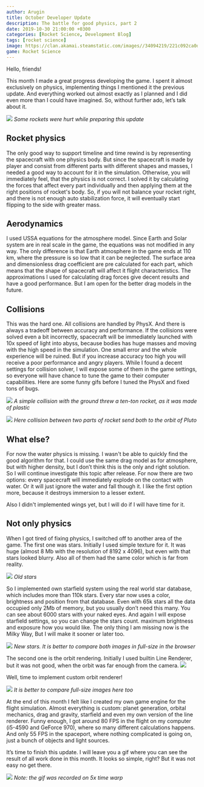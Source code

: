 ```yaml
---
author: Arugin
title: October Developer Update
description: The battle for good physics, part 2
date: 2019-10-30 21:00:00 +0300
categories: [Rocket Science, Development Blog]
tags: [rocket science]
image: https://clan.akamai.steamstatic.com/images//34094219/221c092ca0d1ad48f568ff33a296bd360e4a6839.jpg
game: Rocket Science
---
```


Hello, friends!

This month I made a great progress developing the game. I spent it almost exclusively on physics, implementing things I mentioned it the previous update. And everything worked out almost exactly as I planned and I did even more than I could have imagined. So, without further ado, let’s talk about it.

![](https://clan.akamai.steamstatic.com/images//34094219/221c092ca0d1ad48f568ff33a296bd360e4a6839.jpg)
_Some rockets were hurt while preparing this update_

## Rocket physics

The only good way to support timeline and time rewind is by representing the spacecraft with one physics body. But since the spacecraft is made by player and consist from different parts with different shapes and masses, I needed a good way to account for it in the simulation. Otherwise, you will immediately feel, that the physics is not correct. I solved it by calculating the forces that affect every part individually and then applying them at the right positions of rocket's body. So, if you will not balance your rocket right, and there is not enough auto stabilization force, it will eventually start flipping to the side with greater mass.

## Aerodynamics

I used USSA equations for the atmosphere model. Since Earth and Solar system are in real scale in the game, the equations was not modified in any way. The only difference is that Earth atmosphere in the game ends at 110 km, where the pressure is so low that it can be neglected. The surface area and dimensionless drag coefficient are pre calculated for each part, which means that the shape of spacecraft will affect it flight characteristics. The approximations I used for calculating drag forces give decent results and have a good performance. But I am open for the better drag models in the future.

## Collisions

This was the hard one. All collisions are handled by PhysX. And there is always a tradeoff between accuracy and performance. If the collisions were solved even a bit incorrectly, spacecraft will be immediately launched with 10x speed of light into abyss, because bodies has huge masses and moving with the high speed in the simulation. One small error and the whole experience will be ruined. But if you increase accuracy too high you will receive a poor performance and angry players. While I found a decent settings for collision solver, I will expose some of them in the game settings, so everyone will have chance to tune the game to their computer capabilities. Here are some funny gifs before I tuned the PhysX and fixed tons of bugs.

![](https://media.giphy.com/media/XzYGySKcvZjYUGU19C/giphy.gif)
_A simple collision with the ground threw a ten-ton rocket, as it was made of plastic_

![](https://media.giphy.com/media/j3VvAyHADhGu9YHPZB/giphy.gif)
_Here collision between two parts of rocket send both to the orbit of Pluto_

## What else?

For now the water physics is missing. I wasn't be able to quickly find the good algorithm for that. I could use the same drag model as for atmosphere, but with higher density, but I don’t think this is the only and right solution. So I will continue investigate this topic after release. For now there are two options: every spacecraft will immediately explode on the contact with water. Or it will just ignore the water and fall though it. I like the first option more, because it destroys immersion to a lesser extent.

Also I didn't implemented wings yet, but I will do if I will have time for it.

## Not only physics

When I got tired of fixing physics, I switched off to another area of the game. The first one was stars. Initially I used simple texture for it. It was huge (almost 8 Mb with the resolution of 8192 x 4096), but even with that stars looked blurry. Also all of them had the same color which is far from reality.

![](https://clan.akamai.steamstatic.com/images//34094219/1b2d1fffe4cf89830f7a74b8913fd640ca29637c.png)
_Old stars_

So I implemented own starfield system using the real world star database, which includes more than 110k stars. Every star now uses a color, brightness and position from that database. Even with 65k stars all the data occupied only 2Mb of memory, but you usually don’t need this many. You can see about 6000 stars with your naked eyes. And again I will expose starfield settings, so you can change the stars count. maximum brightness and exposure how you would like. The only thing I am missing now is the Milky Way, But I will make it sooner or later too.

![](https://clan.akamai.steamstatic.com/images//34094219/1a2c41b5c3fceb5c3ead0d37d7cfb59a7a511540.png)
_New stars. It is better to compare both images in full-size in the browser_

The second one is the orbit rendering. Initially I used builtin Line Renderer, but it was not good, when the orbit was far enough from the camera.
![](https://clan.akamai.steamstatic.com/images//34094219/a9350f17eff2aba1108322b035ca50a953850369.png)

Well, time to implement custom orbit renderer!

![](https://clan.akamai.steamstatic.com/images//34094219/d274562f1c81248142cad93bb077d0efb24be57e.png)
_It is better to compare full-size images here too_

At the end of this month I felt like I created my own game engine for the flight simulation. Almost everything is custom: planet generation, orbital mechanics, drag and gravity, starfield and even my own version of the line renderer. Funny enough, I got around 80 FPS in the flight on my computer (i5-4590 and GeForce 970), where so many different calculations happens. And only 55 FPS in the spaceport, where nothing complicated is going on, just a bunch of objects and light sources.

It’s time to finish this update. I will leave you a gif where you can see the result of all work done in this month. It looks so simple, right? But it was not easy no get there.

![](https://media.giphy.com/media/cIsvEt5gsgSFaZjZjw/giphy.gif)
_Note: the gif was recorded on 5x time warp_
